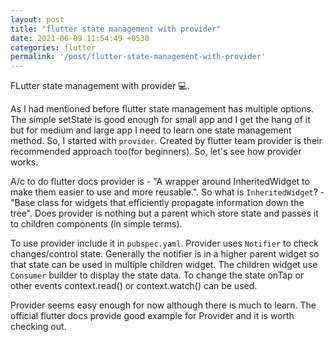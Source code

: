 ```yaml
---
layout: post
title: "flutter state management with provider"
date: 2021-06-09 11:54:49 +0530
categories: flutter
permalink: '/post/flutter-state-management-with-provider'
---
```


FLutter state management with provider 💻.

As I had mentioned before flutter state management has multiple options. The simple setState is good enough for small app and I get the hang of it but for medium and large app I need to learn one state management method. So, I started with `provider`. Created by flutter team provider is their recommended approach too(for beginners). So, let's see how provider works.

A/c to do flutter docs provider is - "A wrapper around InheritedWidget to make them easier to use and more reusable.".  So what is `InheritedWidget`? - "Base class for widgets that efficiently propagate information down the tree". Does provider is nothing but a parent which store state and passes it to children components (in simple terms). 

To use provider include it in `pubspec.yaml`. Provider uses `Notifier` to check changes/control state. Generally the notifier is in a higher parent widget so that state can be used in multiple children widget. The children widget use `Consumer` builder to display the state data. To change the state onTap or other events context.read() or context.watch() can be used.

Provider seems easy enough for now although there is much to learn. The official flutter docs provide good example for Provider and it is worth checking out.